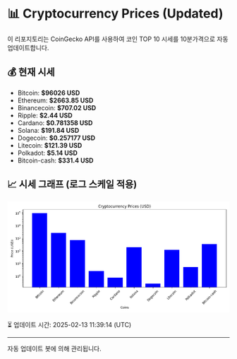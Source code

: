 
# 📊 Cryptocurrency Prices (Updated)

이 리포지토리는 CoinGecko API를 사용하여 코인 TOP 10 시세를 10분가격으로 자동 업데이트합니다.

## 💰 현재 시세
- Bitcoin: **$96026 USD**
- Ethereum: **$2663.85 USD**
- Binancecoin: **$707.02 USD**
- Ripple: **$2.44 USD**
- Cardano: **$0.781358 USD**
- Solana: **$191.84 USD**
- Dogecoin: **$0.257177 USD**
- Litecoin: **$121.39 USD**
- Polkadot: **$5.14 USD**
- Bitcoin-cash: **$331.4 USD**

## 📈 시세 그래프 (로그 스케일 적용)
![Crypto Prices](crypto_prices.png)

⏳ 업데이트 시간: 2025-02-13 11:39:14 (UTC)

---
자동 업데이트 봇에 의해 관리됩니다.
